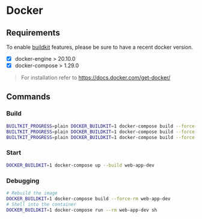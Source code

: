 # Docker

## Requirements

To enable [buildkit](https://docs.docker.com/develop/develop-images/build_enhancements/) features, please be sure to have a recent docker version.

- [x] docker-engine > 20.10.0
- [x] docker-compose > 1.29.0

> For installation refer to https://docs.docker.com/get-docker/

## Commands

### Build

```bash
BUILTKIT_PROGRESS=plain DOCKER_BUILDKIT=1 docker-compose build --force-rm --progress=plain deps
BUILTKIT_PROGRESS=plain DOCKER_BUILDKIT=1 docker-compose build --force-rm --progress=plain builder
BUILTKIT_PROGRESS=plain DOCKER_BUILDKIT=1 docker-compose build --force-rm --progress=plain production
```

### Start

```bash
DOCKER_BUILDKIT=1 docker-compose up --build web-app-dev
```

### Debugging

```bash
# Rebuild the image
DOCKER_BUILDKIT=1 docker-compose build --force-rm web-app-dev
# Shell into the container
DOCKER_BUILDKIT=1 docker-compose run --rm web-app-dev sh
```
